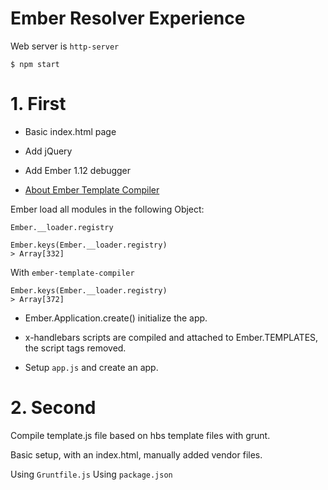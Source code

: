 Ember Resolver Experience
===

Web server is `http-server`

```
$ npm start
```

# 1. First

* Basic index.html page
* Add jQuery
* Add Ember 1.12 debugger

* [About Ember Template Compiler](http://emberjs.com/blog/2015/02/05/compiling-templates-in-1-10-0.html)

Ember load all modules in the following Object:

```
Ember.__loader.registry
```

```
Ember.keys(Ember.__loader.registry)
> Array[332]
```

With `ember-template-compiler`

```
Ember.keys(Ember.__loader.registry)
> Array[372]
```

* Ember.Application.create() initialize the app.

* x-handlebars scripts are compiled and attached to Ember.TEMPLATES, the script tags removed.

* Setup `app.js` and create an app.

# 2. Second

Compile template.js file based on hbs template files with grunt.

Basic setup, with an index.html, manually added vendor files.

Using `Gruntfile.js`
Using `package.json`




